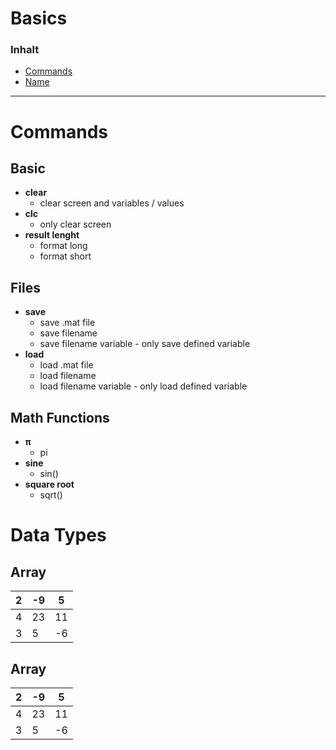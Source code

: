 # Basics

### Inhalt 
- [Commands](#Link)
- [Name](#Link)


---
# Commands

## Basic
- **clear**
    - clear screen and variables / values
- **clc**
    - only clear screen
- **result lenght**
    - format long
    - format short

## Files
- **save**
    - save .mat file
    - save filename
    - save filename variable - only save defined variable
- **load**
    - load .mat file
    - load filename
    - load filename variable - only load defined variable


## Math Functions
- **π**
    - pi
- **sine**
    - sin()    
- **square root**
    - sqrt()

# Data Types
## Array
| 2        | -9         | 5                    |
|--------------|---------------|--------------------------|
| 4         | 23          | 11                     |
| 3         | 5          | -6                     |


## Array
| 2        | -9         | 5                    |
|--------------|---------------|--------------------------|
| 4         | 23          | 11                     |
| 3         | 5          | -6                     |



